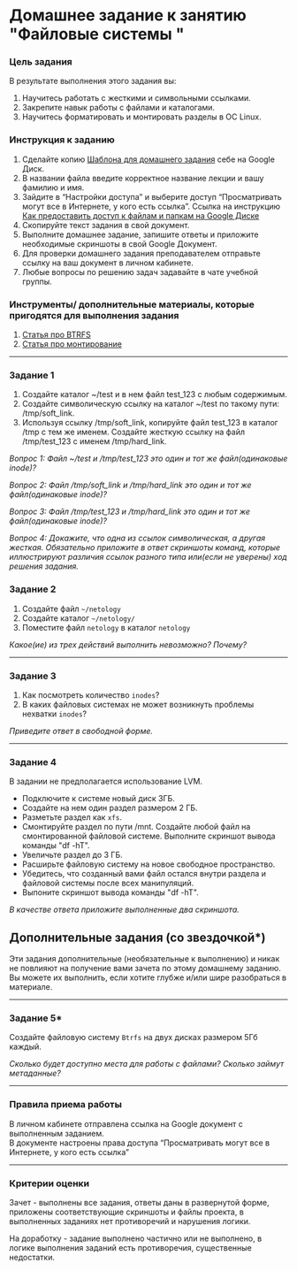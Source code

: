 # Домашнее задание к занятию "Файловые системы "


### Цель задания

В результате выполнения этого задания вы:

1. Научитесь работать с жесткими и символьными ссылками.
2. Закрепите навык работы с файлами и каталогами.
3. Научитесь форматировать и монтировать разделы в ОС Linux.

### Инструкция к заданию

1. Сделайте копию [Шаблона для домашнего задания](https://docs.google.com/document/d/1youKpKm_JrC0UzDyUslIZW2E2bIv5OVlm_TQDvH5Pvs/edit) себе на Google Диск.
2. В названии файла введите корректное название лекции и вашу фамилию и имя.
3. Зайдите в “Настройки доступа” и выберите доступ “Просматривать могут все в Интернете, у кого есть ссылка”.
 Ссылка на инструкцию [Как предоставить доступ к файлам и папкам на Google Диске](https://support.google.com/docs/answer/2494822?hl=ru&co=GENIE.Platform%3DDesktop)
5. Скопируйте текст задания в свой документ.
6. Выполните домашнее задание, запишите ответы и приложите необходимые скриншоты в свой Google Документ.
7. Для проверки домашнего задания преподавателем отправьте ссылку на ваш документ в личном кабинете.
8. Любые вопросы по решению задач задавайте в чате учебной группы.



### Инструменты/ дополнительные материалы, которые пригодятся для выполнения задания

1. [Cтатья про BTRFS](https://habr.com/ru/company/veeam/blog/458250/)  
2. [Статья про монтирование](http://xgu.ru/wiki/%D0%9C%D0%BE%D0%BD%D1%82%D0%B8%D1%80%D0%BE%D0%B2%D0%B0%D0%BD%D0%B8%D0%B5)   


---

### Задание 1

1. Создайте каталог ~/test и в нем файл test_123 с любым содержимым. 
2. Создайте символическую ссылку на каталог ~/test по такому пути: /tmp/soft_link.
3. Используя ссылку /tmp/soft_link, копируйте файл test_123 в каталог /tmp с тем же именем. Создайте жесткую ссылку на файл /tmp/test_123 с именем /tmp/hard_link.

*Вопрос 1: Файл ~/test и /tmp/test_123 это один и тот же файл(одинаковые inode)?*

*Вопрос 2: Файл /tmp/soft_link и /tmp/hard_link это один и тот же файл(одинаковые inode)?*

*Вопрос 3: Файл /tmp/test_123 и /tmp/hard_link это один и тот же файл(одинаковые inode)?*

*Вопрос 4: Докажите, что одна из ссылок символическая, а другая жесткая. Обязательно приложите в ответ скриншоты команд, которые иллюстрируют различия ссылок разного типа или(если не уверены) ход решения задания.*


### Задание 2

1. Создайте файл `~/netology`
2. Создайте каталог `~/netology/`
3. Поместите файл `netology` в каталог `netology`

*Какое(ие) из трех действий выполнить невозможно? Почему?*

---

### Задание 3

1. Как посмотреть количество `inodes`?
2. В каких файловых системах не может возникнуть проблемы нехватки `inodes`?

*Приведите ответ в свободной форме.*

---

### Задание 4

В задании не предполагается использование LVM.

* Подключите к системе новый диск 3ГБ.
* Создайте на нем один раздел размером 2 ГБ.
* Разметьте раздел как `xfs`.
* Смонтируйте раздел по пути /mnt. Создайте любой файл на смонтированной файловой системе. Выполните скриншот вывода команды "df -hT".
* Увеличьте раздел до 3 ГБ. 
* Расширьте файловую систему на новое свободное пространство.
* Убедитесь, что созданный вами файл остался внутри раздела и файловой системы после всех манипуляций.
* Выпоните скриншот вывода команды "df -hT".

*В качестве ответа приложите выполненные два скриншота.*


## Дополнительные задания (со звездочкой*)
Эти задания дополнительные (необязательные к выполнению) и никак не повлияют на получение вами зачета по этому домашнему заданию. Вы можете их выполнить, если хотите глубже и/или шире разобраться в материале.

---

### Задание 5*

Создайте файловую систему `Btrfs` на двух дисках размером 5Гб каждый.

*Сколько будет доступно места для работы с файлами? Сколько займут метаданные?*

----

### Правила приема работы

В личном кабинете отправлена ссылка на Google документ с выполненным заданием.  
В документе настроены права доступа “Просматривать могут все в Интернете, у кого есть ссылка”

------

### Критерии оценки

Зачет - выполнены все задания, ответы даны в развернутой форме, приложены соответствующие скриншоты и файлы проекта, в выполненных заданиях нет противоречий и нарушения логики.

На доработку - задание выполнено частично или не выполнено, в логике выполнения заданий есть противоречия, существенные недостатки.
